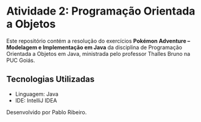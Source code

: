 # Atividade 2: Programação Orientada a Objetos
Este repositório contém a resolução do exercícios **Pokémon Adventure – Modelagem e Implementação em Java** da disciplina de Programação Orientada a Objetos em Java, ministrada pelo professor Thalles Bruno na PUC Goiás. 

## Tecnologias Utilizadas
- Linguagem: Java
- IDE: IntelliJ IDEA

Desenvolvido por Pablo Ribeiro.
